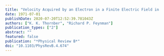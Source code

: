 ```yaml
---
title: "Velocity Acquired by an Electron in a Finite Electric Field in a Polar Crystal"
date: 1971-07-01
publishDate: 2020-07-20T12:52:39.781043Z
authors: ["K. K. Thornber", "Richard P. Feynman"]
publication_types: ["2"]
abstract: ""
featured: false
publication: "*Physical Review B*"
doi: "10.1103/PhysRevB.4.674"
---
```


